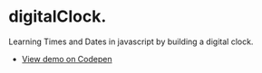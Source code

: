 # digitalClock.
Learning Times and Dates in javascript by building a digital clock.

- [View demo on Codepen](https://codepen.io/Faustin250/pen/OJVjWYJ)
 